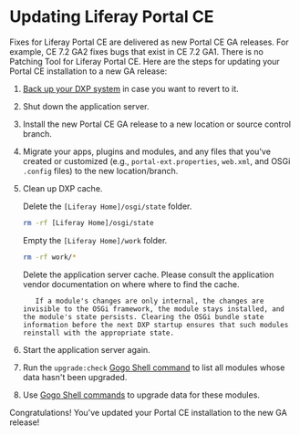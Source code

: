 # Updating Liferay Portal CE

Fixes for Liferay Portal CE are delivered as new Portal CE GA releases. For example, CE 7.2 GA2 fixes bugs that exist in CE 7.2 GA1. There is no Patching Tool for Liferay Portal CE. Here are the steps for updating your Portal CE installation to a new GA release:

1. [Back up your DXP system](./backing-up.md) in case you want to revert to it.

1. Shut down the application server.

1. Install the new Portal CE GA release to a new location or source control branch.

1. Migrate your apps, plugins and modules, and any files that you've created or customized (e.g., `portal-ext.properties`, `web.xml`, and OSGi `.config` files) to the new location/branch.

1. Clean up DXP cache.

    Delete the `[Liferay Home]/osgi/state` folder.

    ```bash
    rm -rf [Liferay Home]/osgi/state
    ```

    Empty the `[Liferay Home]/work` folder.

    ```bash
    rm -rf work/*
    ```

    Delete the application server cache. Please consult the application vendor documentation on where where to find the cache.

    ```note::
       If a module's changes are only internal, the changes are invisible to the OSGi framework, the module stays installed, and the module's state persists. Clearing the OSGi bundle state information before the next DXP startup ensures that such modules reinstall with the appropriate state.
    ```

1. Start the application server again.

1. Run the `upgrade:check` [Gogo Shell command](https://help.liferay.com/hc/en-us/articles/360029070351-Using-the-Felix-Gogo-Shell) to list all modules whose data hasn't been upgraded.

1. Use [Gogo Shell commands](../upgrading-liferay-dxp/upgrade-stability-and-performance/upgrading-modules-using-gogo-shell.md) to upgrade data for these modules.

Congratulations! You've updated your Portal CE installation to the new GA release!